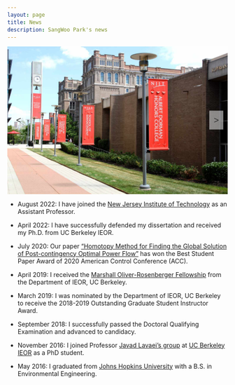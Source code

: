 ```yaml
---
layout: page
title: News
description: SangWoo Park's news
---
```


<div class="figure-pane">
  <div class="figure-container">
    <img class="figure" src="publpics/njit_campus_01.jpg" alt="njit_campus_01">
    <img class="figure" src="publpics/njit_campus_02.jpg" alt="njit_campus_02">
    <img class="figure" src="publpics/njit_campus_03.jpg" alt="njit_campus_03">
	<img class="figure" src="publpics/njit_campus_04.jpg" alt="njit_campus_04">
	<img class="figure" src="publpics/njit_campus_05.jpg" alt="njit_campus_05">
	<img class="figure" src="publpics/njit_campus_06.jpg" alt="njit_campus_06">
    <!-- Add more images as needed -->
  </div>
  <button class="prev-button" onclick="changeFigure(-1)">&lt;</button>
  <button class="next-button" onclick="changeFigure(1)">&gt;</button>
</div>

<style>
.figure-pane {
  text-align: center;
  position: relative;
}

.figure-container {
  display: flex;
  overflow: hidden;
}

.figure {
  width: 100%;
  height: auto;
}

.prev-button, .next-button {
  position: absolute;
  top: 50%;
  transform: translateY(-50%);
  padding: 10px;
  background-color: rgba(255, 255, 255, 0.5); /* Light color background */
  color: #333; /* Dark arrow color */
  border: none;
  cursor: pointer;
  font-size: 20px;
}

.prev-button {
  left: 10px;
}

.next-button {
  right: 10px;
}
</style>

<script>
  let currentFigureIndex = 0; // Initialize the current figure index

  function changeFigure(step) {
    // Update the current figure index based on the step (1 for next, -1 for previous)
    currentFigureIndex += step;

    // Get all figure elements
    const figures = document.querySelectorAll('.figure');

    // Wrap around if exceeding the figure count
    if (currentFigureIndex < 0) {
      currentFigureIndex = figures.length - 1;
    } else if (currentFigureIndex >= figures.length) {
      currentFigureIndex = 0;
    }

    // Calculate the transform value to swipe to the current figure
    const transformValue = `translateX(-${currentFigureIndex * 100}%)`;

    // Apply the transform to the figure container for the swiping effect
    const figureContainer = document.querySelector('.figure-container');
    figureContainer.style.transform = transformValue;
  }

  // Initially, show the first figure
  changeFigure(0);
</script>

* August 2022: I have joined the [New Jersey Institute of Technology](https://www.njit.edu/) as an Assistant Professor.

* April 2022: I have successfully defended my dissertation and received my Ph.D. from UC Berkeley IEOR.

* July 2020: Our paper [“Homotopy Method for Finding the Global Solution of Post-contingency Optimal Power Flow”](https://ieeexplore.ieee.org/document/9147711)
has won the Best Student Paper Award of 2020 American Control Conference (ACC).

* April 2019: I received the [Marshall Oliver-Rosenberger Fellowship](https://ieor.berkeley.edu/announcing-the-fall-2019-grassi-mor-fellows/) from the Department of IEOR, UC Berkeley.

* March 2019: I was nominated by the Department of IEOR, UC Berkeley to receive the 2018-2019 Outstanding Graduate Student Instructor Award.

* September 2018: I successfully passed the Doctoral Qualifying Examination and advanced to candidacy.

* November 2016: I joined Professor [Javad Lavaei’s group](https://lavaei.ieor.berkeley.edu/Group.html) at [UC Berkeley IEOR](https://ieor.berkeley.edu/) as a PhD student.

* May 2016: I graduated from [Johns Hopkins University](https://www.jhu.edu/) with a B.S. in Environmental Engineering.